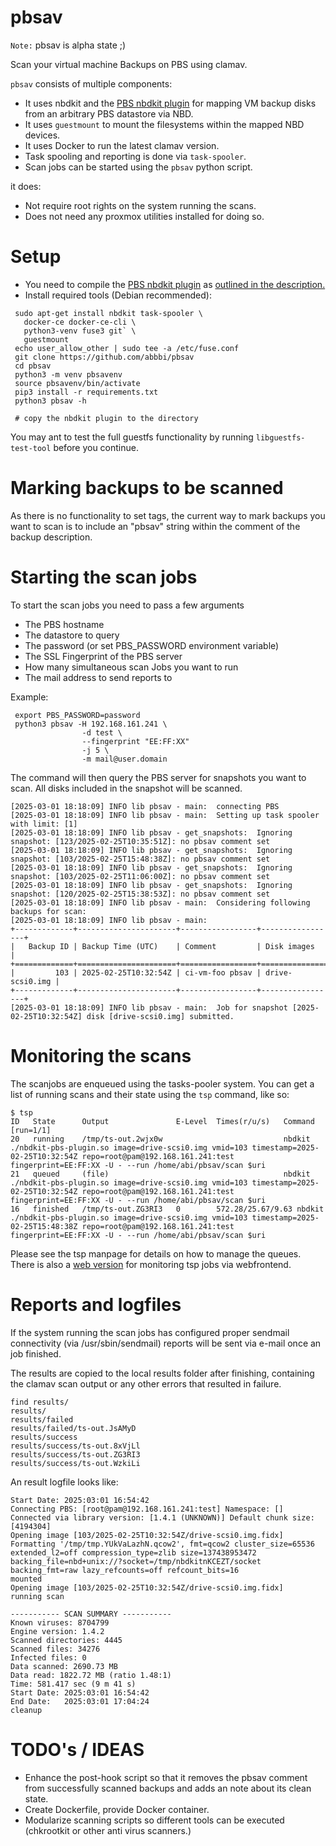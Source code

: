 # pbsav

`Note:` pbsav is alpha state ;)

Scan your virtual machine Backups on PBS using clamav.

`pbsav` consists of multiple components:

 * It uses nbdkit and the [PBS nbdkit plugin](https://github.com/abbbi/cpbsnbd)
   for mapping VM backup disks from an arbitrary PBS datastore via NBD.
 * It uses `guestmount` to mount the filesystems within the mapped NBD devices.
 * It uses Docker to run the latest clamav version.
 * Task spooling and reporting is done via `task-spooler`.
 * Scan jobs can be started using the `pbsav` python script.

it does:

 * Not require root rights on the system running the scans.
 * Does not need any proxmox utilities installed for doing so.

# Setup

 * You need to compile the [PBS nbdkit plugin](https://github.com/abbbi/cpbsnbd)
   as [outlined in the description.](https://github.com/abbbi/cpbsnbd?tab=readme-ov-file#building)
 * Install required tools (Debian recommended):

 ```
  sudo apt-get install nbdkit task-spooler \
    docker-ce docker-ce-cli \
    python3-venv fuse3 git` \
    guestmount
  echo user_allow_other | sudo tee -a /etc/fuse.conf
  git clone https://github.com/abbbi/pbsav
  cd pbsav
  python3 -m venv pbsavenv
  source pbsavenv/bin/activate
  pip3 install -r requirements.txt
  python3 pbsav -h

  # copy the nbdkit plugin to the directory
 ```

You may ant to test the full guestfs functionality by running
`libguestfs-test-tool` before you continue.

# Marking backups to be scanned

As there is no functionality to set tags, the current way to mark backups you
want to scan is to include an "pbsav" string within the comment of the backup
description.

# Starting the scan jobs

To start the scan jobs you need to pass a few arguments

 * The PBS hostname
 * The datastore to query
 * The password (or set PBS_PASSWORD environment variable)
 * The SSL Fingerprint of the PBS server
 * How many simultaneous scan Jobs you want to run
 * The mail address to send reports to

Example:

```
 export PBS_PASSWORD=password
 python3 pbsav -H 192.168.161.241 \
                -d test \
                --fingerprint "EE:FF:XX"
                -j 5 \
                -m mail@user.domain
```

The command will then query the PBS server for snapshots you want to scan.  All
disks included in the snapshot will be scanned.

```
[2025-03-01 18:18:09] INFO lib pbsav - main:  connecting PBS
[2025-03-01 18:18:09] INFO lib pbsav - main:  Setting up task spooler with limit: [1]
[2025-03-01 18:18:09] INFO lib pbsav - get_snapshots:  Ignoring snapshot: [123/2025-02-25T10:35:51Z]: no pbsav comment set
[2025-03-01 18:18:09] INFO lib pbsav - get_snapshots:  Ignoring snapshot: [103/2025-02-25T15:48:38Z]: no pbsav comment set
[2025-03-01 18:18:09] INFO lib pbsav - get_snapshots:  Ignoring snapshot: [103/2025-02-25T11:06:00Z]: no pbsav comment set
[2025-03-01 18:18:09] INFO lib pbsav - get_snapshots:  Ignoring snapshot: [120/2025-02-25T15:38:53Z]: no pbsav comment set
[2025-03-01 18:18:09] INFO lib pbsav - main:  Considering following backups for scan:
[2025-03-01 18:18:09] INFO lib pbsav - main:
+-------------+----------------------+-----------------+-----------------+
|   Backup ID | Backup Time (UTC)    | Comment         | Disk images     |
+=============+======================+=================+=================+
|         103 | 2025-02-25T10:32:54Z | ci-vm-foo pbsav | drive-scsi0.img |
+-------------+----------------------+-----------------+-----------------+
[2025-03-01 18:18:09] INFO lib pbsav - main:  Job for snapshot [2025-02-25T10:32:54Z] disk [drive-scsi0.img] submitted.
```

# Monitoring the scans

The scanjobs are enqueued using the tasks-pooler system. You can get a list of
running scans and their state using the `tsp` command, like so:

```
$ tsp
ID   State      Output               E-Level  Times(r/u/s)   Command [run=1/1]
20   running    /tmp/ts-out.2wjx0w                           nbdkit ./nbdkit-pbs-plugin.so image=drive-scsi0.img vmid=103 timestamp=2025-02-25T10:32:54Z repo=root@pam@192.168.161.241:test fingerprint=EE:FF:XX -U - --run /home/abi/pbsav/scan $uri
21   queued     (file)                                       nbdkit ./nbdkit-pbs-plugin.so image=drive-scsi0.img vmid=103 timestamp=2025-02-25T10:32:54Z repo=root@pam@192.168.161.241:test fingerprint=EE:FF:XX -U - --run /home/abi/pbsav/scan $uri
16   finished   /tmp/ts-out.ZG3RI3   0        572.28/25.67/9.63 nbdkit ./nbdkit-pbs-plugin.so image=drive-scsi0.img vmid=103 timestamp=2025-02-25T15:48:38Z repo=root@pam@192.168.161.241:test fingerprint=EE:FF:XX -U - --run /home/abi/pbsav/scan $uri
```

Please see the tsp manpage for details on how to manage the queues.
There is also a [web version](https://github.com/BrunnerLivio/tsp-web/) for
monitoring tsp jobs via webfrontend.

# Reports and logfiles

If the system running the scan jobs has configured proper sendmail connectivity
(via /usr/sbin/sendmail) reports will be sent via e-mail once an job finished.

The results are copied to the local results folder after finishing, containing
the clamav scan output or any other errors that resulted in failure.

```
find results/
results/
results/failed
results/failed/ts-out.JsAMyD
results/success
results/success/ts-out.8xVjLl
results/success/ts-out.ZG3RI3
results/success/ts-out.WzkiLi
```

An result logfile looks like:

```
Start Date: 2025:03:01 16:54:42
Connecting PBS: [root@pam@192.168.161.241:test] Namespace: []
Connected via library version: [1.4.1 (UNKNOWN)] Default chunk size: [4194304]
Opening image [103/2025-02-25T10:32:54Z/drive-scsi0.img.fidx]
Formatting '/tmp/tmp.YUkVaLazhN.qcow2', fmt=qcow2 cluster_size=65536 extended_l2=off compression_type=zlib size=137438953472 backing_file=nbd+unix://?socket=/tmp/nbdkitnKCEZT/socket backing_fmt=raw lazy_refcounts=off refcount_bits=16
mounted
Opening image [103/2025-02-25T10:32:54Z/drive-scsi0.img.fidx]
running scan

----------- SCAN SUMMARY -----------
Known viruses: 8704799
Engine version: 1.4.2
Scanned directories: 4445
Scanned files: 34276
Infected files: 0
Data scanned: 2690.73 MB
Data read: 1822.72 MB (ratio 1.48:1)
Time: 581.417 sec (9 m 41 s)
Start Date: 2025:03:01 16:54:42
End Date:   2025:03:01 17:04:24
cleanup
```

# TODO's / IDEAS

* Enhance the post-hook script so that it removes the pbsav comment from
  successfully scanned backups and adds an note about its clean state.
* Create Dockerfile, provide Docker container.
* Modularize scanning scripts so different tools can be executed (chkrootkit or
  other anti virus scanners.)
